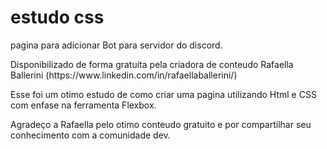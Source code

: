 # estudo css
pagina para adicionar Bot para servidor do discord.
<p>Disponibilizado de forma gratuita pela criadora de conteudo Rafaella Ballerini (https://www.linkedin.com/in/rafaellaballerini/)</p>
<p>Esse foi um otimo estudo de como criar uma pagina utilizando Html e CSS com enfase na ferramenta Flexbox.</p>

Agradeço a Rafaella pelo otimo conteudo gratuito e por compartilhar seu conhecimento com a comunidade dev.
